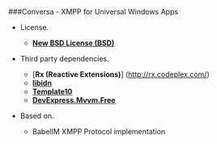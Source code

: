 ###Conversa - XMPP for Universal Windows Apps

* License.
    * [**New BSD License (BSD)**](https://github.com/carlosga/conversa/blob/master/LICENSE)

* Third party dependencies.

    * [**Rx (Reactive Extensions)**] (http://rx.codeplex.com/)
    * [**libidn**](http://www.gnu.org/software/libidn/)
    * [**Template10**](https://github.com/Windows-XAML/Template10)
    * [**DevExpress.Mvvm.Free**](https://github.com/DevExpress/DevExpress.Mvvm.Free)

* Based on.
	* BabelIM XMPP Protocol implementation
